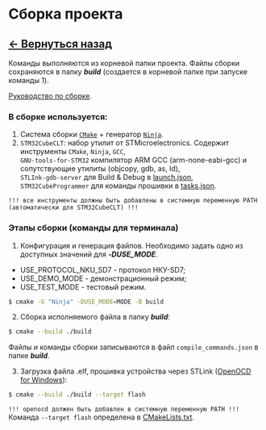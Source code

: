 # Сборка проекта

## **[<- Вернуться назад](../README.md)**

Команды выполняются из корневой папки проекта.
Файлы сборки сохраняются в папку **_build_** (создается в корневой папке при запуске команды 1).

[Руководство по сборке](https://github.com/MaJerle/stm32-cube-cmake-vscode?tab=readme-ov-file).

### В сборке используется:

1. Система сборки [`CMake`](https://cmake.org/) + генератор [`Ninja`](https://github.com/ninja-build/ninja/releases). <br>
2. `STM32CubeCLT`: набор утилит от STMicroelectronics. Содержит инструменты `CMake`, `Ninja`, `GCC`, <br>
   `GNU-tools-for-STM32` компилятор ARM GCC (arm-none-eabi-gcc) и сопутствующие утилиты (objcopy, gdb, as, ld), <br>
   `STLInk-gdb-server` для Build & Debug в [launch.json](./.vscode/launch.json), <br>
   `STM32CubeProgrammer` для команды прошивки в [tasks.json](./.vscode/tasks.json).

`!!! все инструменты должны быть добавлены в системную переменную PATH (автоматически для STM32CubeCLT) !!! ` <br>

### Этапы сборки (команды для терминала)

1. Конфигурация и генерация файлов. Необходимо задать одно из доступных значений для **_-DUSE_MODE_**. <br>

- USE_PROTOCOL_NKU_SD7 - протокол НКУ-SD7;
- USE_DEMO_MODE - демонстрационный режим;
- USE_TEST_MODE - тестовый режим.

```sh
$ cmake -G "Ninja" -DUSE_MODE=MODE -B build
```

2. Сборка исполняемого файла в папку **_build_**:

```sh
$ cmake --build ./build
```

Файлы и команды сборки записываются в файл `compile_commands.json` в папке **_build_**.

3. Загрузка файла .elf, прошивка устройства через STLink ([OpenOCD for Windows](https://gnutoolchains.com/arm-eabi/openocd/)):

```sh
$ cmake --build ./build --target flash
```

`!!! openocd должен быть добавлен в системную переменную PATH !!! ` <br>
Команда `--target flash` определена в [CMakeLists.txt](./CMakeLists.txt).
